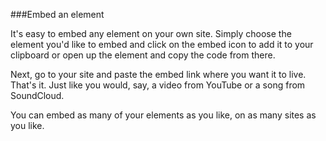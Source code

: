 ###Embed an element

It's easy to embed any element on your own site. Simply choose the element you'd like to embed and click on the embed icon <i class="icon icon-share"></i> to add it to your clipboard or open up the element and copy the code from there.

Next, go to your site and paste the embed link where you want it to live. That's it. Just like you would, say, a video from YouTube or a song from SoundCloud.  

You can embed as many of your elements as you like, on as many sites as you like. 

